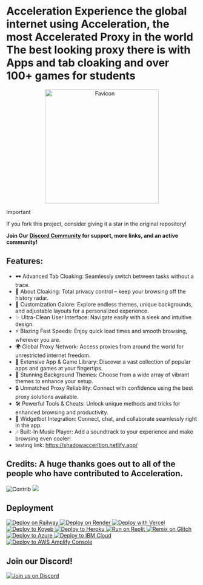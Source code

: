 # Acceleration Experience the global internet using Acceleration, the most Accelerated Proxy in the world The best looking proxy there is with Apps and tab cloaking and over 100+ games for students


<p align="center">
  <img src="https://github.com/xdevnightless/Acceleration/raw/main/favicon.png" alt="Favicon" width="300" height="300">
</p>

> [!IMPORTANT]
> If you fork this project, consider giving it a star in the original repository!

**Join Our [Discord Community](https://discord.gg/Kvwzdt4WzJ) for support, more links, and an active community!**



## Features:
- 🕶️ Advanced Tab Cloaking: Seamlessly switch between tasks without a trace.
- 🚫 About Cloaking: Total privacy control – keep your browsing off the history radar.
- 🎨 Customization Galore: Explore endless themes, unique backgrounds, and adjustable layouts for a personalized experience.
- ✨ Ultra-Clean User Interface: Navigate easily with a sleek and intuitive design.
- ⚡ Blazing Fast Speeds: Enjoy quick load times and smooth browsing, wherever you are.
- 🌍 Global Proxy Network: Access proxies from around the world for unrestricted internet freedom.
- 📱 Extensive App & Game Library: Discover a vast collection of popular apps and games at your fingertips.
- 🌈 Stunning Background Themes: Choose from a wide array of vibrant themes to enhance your setup.
- 🔒 Unmatched Proxy Reliability: Connect with confidence using the best proxy solutions available.
- 🛠️ Powerful Tools & Cheats: Unlock unique methods and tricks for enhanced browsing and productivity.
- 💬 Widgetbot Integration: Connect, chat, and collaborate seamlessly right in the app.
- 🎶 Built-In Music Player: Add a soundtrack to your experience and make browsing even cooler!
- testing link: https://shadowaccerltion.netlify.app/
## Credits: A huge thanks goes out to all of the people who have contributed to Acceleration.

![Contrib](https://contrib.rocks/image?repo=Shadowproxynetwork/Shadownetwork) <a href="https://github.com/xdevnightless/Acceleration/graphs/contributors">
  <img src="https://contrib.rocks/image?repo=xdevnightless/Acceleration" />
</a>

## Deployment
<a href="https://railway.app/template/h7StcI?referralCode=u82tqg">
  <img src="https://binbashbanana.github.io/deploy-buttons/buttons/remade/railway.svg" alt="Deploy on Railway">
</a>

<a href="https://render.com/deploy?repo=https://github.com/xdevnightless/Acceleration">
  <img src="https://raw.githubusercontent.com/BinBashBanana/deploy-buttons/main/buttons/remade/render.svg" alt="Deploy on Render">
</a>

<a href="https://vercel.com/new/clone?repositoryurl=https://github.com/xdevnightless/Acceleration">
  <img src="https://binbashbanana.github.io/deploy-buttons/buttons/remade/vercel.svg" alt="Deploy with Vercel">
</a>

<a href="https://app.koyeb.com/deploy?type=git&repository=https://github.com/xdevnightless/Acceleration">
  <img src="https://binbashbanana.github.io/deploy-buttons/buttons/remade/koyeb.svg" alt="Deploy to Koyeb">
</a>

<a href="https://heroku.com/deploy/?template=https://github.com/xdevnightless/Acceleration">
  <img alt="Deploy to Heroku" src="https://binbashbanana.github.io/deploy-buttons/buttons/remade/heroku.svg">
</a>

<a href="https://replit.com/https://github.com/xdevnightless/Acceleration">
  <img alt="Run on Replit" src="https://binbashbanana.github.io/deploy-buttons/buttons/remade/replit.svg">
</a>

<a href="https://glitch.com/edit/#!/import/git?url=https://github.com/xdevnightless/Acceleration">
  <img src="https://binbashbanana.github.io/deploy-buttons/buttons/remade/glitch.svg" alt="Remix on Glitch">
</a>
<a href="https://portal.azure.com/#create/Microsoft.Template/uri=https://raw.githubusercontent.com/xdevnightless/Acceleration/main/azuredeploy.json">
  <img src="https://binbashbanana.github.io/deploy-buttons/buttons/remade/azure.svg" alt="Deploy to Azure">
</a>

<a href="https://cloud.ibm.com/deploy?repository=https://github.com/xdevnightless/Acceleration">
  <img src="https://binbashbanana.github.io/deploy-buttons/buttons/remade/ibm.svg" alt="Deploy to IBM Cloud">
</a>

<a href="https://console.aws.amazon.com/amplify/home?region=us-east-1#/create?repo=https://github.com/xdevnightless/Acceleration">
  <img src="https://binbashbanana.github.io/deploy-buttons/buttons/remade/amplify.svg" alt="Deploy to AWS Amplify Console">
</a>



## Join our Discord!
[![Join us on Discord](https://invidget.switchblade.xyz/Kvwzdt4WzJ?theme=dark)](https://discord.gg/Kvwzdt4WzJ)


